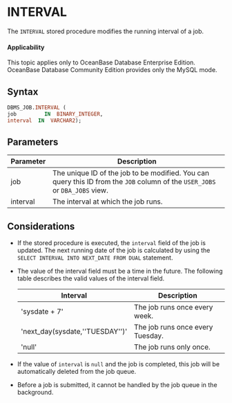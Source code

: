 INTERVAL
=============================

The `INTERVAL` stored procedure modifies the running interval of a job.

  <main id="notice" >
    <h4>Applicability</h4>
    <p>This topic applies only to OceanBase Database Enterprise Edition. OceanBase Database Community Edition provides only the MySQL mode. </p>
  </main>

Syntax
-----------------------

```sql
DBMS_JOB.INTERVAL (
job         IN  BINARY_INTEGER,
interval  IN  VARCHAR2);
```



Parameters
-------------------------



| Parameter | Description |
|----------|---------------------------------------------------------------------|
| job | The unique ID of the job to be modified. You can query this ID from the `JOB` column of the `USER_JOBS` or `DBA_JOBS` view.  |
| interval | The interval at which the job runs.  |



Considerations
-------------------------

* If the stored procedure is executed, the `interval` field of the job is updated. The next running date of the job is calculated by using the `SELECT INTERVAL INTO NEXT_DATE FROM DUAL` statement.



* The value of the interval field must be a time in the future. The following table describes the valid values of the interval field.



   | Interval | Description |
   |---------------------------------|----------|
   | 'sysdate + 7' | The job runs once every week.  |
   | 'next_day(sysdate,''TUESDAY'')' | The job runs once every Tuesday.  |
   | 'null' | The job runs only once.  |





* If the value of `interval` is `null` and the job is completed, this job will be automatically deleted from the job queue.



* Before a job is submitted, it cannot be handled by the job queue in the background.





